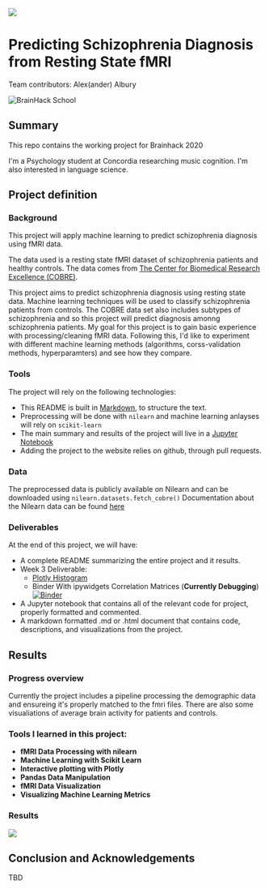 [![](https://img.shields.io/badge/Visit-our%20project%20page-ff69b4)](https://school.brainhackmtl.org/project/template)

# Predicting Schizophrenia Diagnosis from Resting State fMRI

Team contributors: Alex(ander) Albury

![BrainHack School](bhs2020.png)

## Summary 

This repo contains the working project for Brainhack 2020

I'm a Psychology student at Concordia researching music cognition. I'm also interested in language science.

## Project definition 

### Background

This project will apply machine learning to predict schizophrenia diagnosis using fMRI data.

The data used is a resting state fMRI dataset of schizophrenia patients and healthy controls. The data comes from [The Center for Biomedical Research Excellence (COBRE)](http://fcon_1000.projects.nitrc.org/indi/retro/cobre.html).

This project aims to predict schizophrenia diagnosis using resting state data. Machine learning techniques will be used to classify schizophrenia patients from controls. The COBRE data set also includes subtypes of schizophrenia and so this project will predict diagnosis amonng schizophrenia patients. My goal for this project is to gain basic experience with processing/cleaning fMRI data. Following this, I'd like to experiment with different machine learning methods (algorithms, corss-validation methods, hyperparamters) and see how they compare.



### Tools 

The project will rely on the following technologies: 
 * This README is built in [Markdown](https://guides.github.com/features/mastering-markdown/), to structure the text.
 * Preprocessing will be done with `nilearn` and machine learning anlayses will rely on `scikit-learn`
 * The main summary and results of the project will live in a [Jupyter Notebook](https://jupyter.org/index.html) 
 * Adding the project to the website relies on github, through pull requests.

### Data 

The preprocessed data is publicly available on Nilearn and can be downloaded using `nilearn.datasets.fetch_cobre()` Documentation about the Nilearn data can be found [here](https://nilearn.github.io/modules/generated/nilearn.datasets.fetch_cobre.html#nilearn.datasets.fetch_cobre)

### Deliverables

At the end of this project, we will have:
 - A complete README summarizing the entire project and it results.
 - Week 3 Deliverable: 
     - [Plotly Histogram](http://htmlpreview.github.io/?https://github.com/brainhack-school2020/Alex-A14_Brainhack2020/blob/master/plotly.html)
     - Binder With ipywidgets Correlation Matrices (**Currently Debugging**) [![Binder](https://mybinder.org/badge_logo.svg)](https://mybinder.org/v2/gh/brainhack-school2020/Alex-A14_Brainhack2020/master?filepath=visualization.ipynb)
 - A Jupyter notebook that contains all of the relevant code for project, properly formatted and commented.
 - A markdown formatted .md or .html document that contains code, descriptions, and visualizations from the project.

## Results 

### Progress overview

Currently the project includes a pipeline processing the demographic data and ensureing it's properly matched to the fmri files. There are also some visualiations of average brain activity for patients and controls.

### Tools I learned in this project:

 * **fMRI Data Processing with nilearn**
 * **Machine Learning with Scikit Learn**
 * **Interactive plotting with Plotly**
 * **Pandas Data Manipulation**
 * **fMRI Data Visualization**
 * **Visualizing Machine Learning Metrics**
 
### Results

![](https://webstockreview.net/images/coming-soon-png-images-6.png)

 
 
 
## Conclusion and Acknowledgements

TBD
